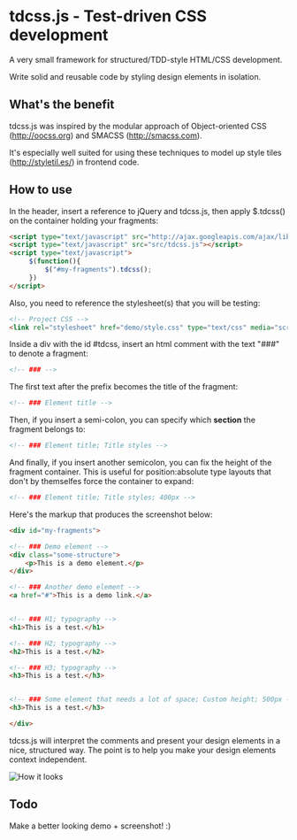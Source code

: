tdcss.js - Test-driven CSS development
================

A very small framework for structured/TDD-style HTML/CSS development.

Write solid and reusable code by styling design elements in isolation.

What's the benefit
---
tdcss.js was inspired by the modular approach of Object-oriented CSS (<http://oocss.org>) and SMACSS (<http://smacss.com>).

It's especially well suited for using these techniques to model up style tiles (<http://styletil.es/>) in frontend code.


How to use
---

In the header, insert a reference to jQuery and tdcss.js, then apply $.tdcss() on the container holding your fragments:
```html
<script type="text/javascript" src="http://ajax.googleapis.com/ajax/libs/jquery/1.7.2/jquery.min.js"></script>
<script type="text/javascript" src="src/tdcss.js"></script>
<script type="text/javascript">
     $(function(){
         $("#my-fragments").tdcss();
     })
</script>
```

Also, you need to reference the stylesheet(s) that you will be testing:
```html
<!-- Project CSS -->
<link rel="stylesheet" href="demo/style.css" type="text/css" media="screen">
```

Inside a div with the id #tdcss, insert an html comment with the text "###" to denote a fragment:
```html
<!-- ### -->
```

The first text after the prefix becomes the title of the fragment:
```html
<!-- ### Element title -->
```

Then, if you insert a semi-colon, you can specify which **section** the fragment belongs to:
```html
<!-- ### Element title; Title styles -->
```

And finally, if you insert another semicolon, you can fix the height of the fragment container.
This is useful for position:absolute type layouts that don't by themselfes force the container to expand:
```html
<!-- ### Element title; Title styles; 400px -->
```

Here's the markup that produces the screenshot below:
```html
<div id="my-fragments">

<!-- ### Demo element -->
<div class="some-structure">
    <p>This is a demo element.</p>
</div>

<!-- ### Another demo element -->
<a href="#">This is a demo link.</a>


<!-- ### H1; typography -->
<h1>This is a test.</h1>

<!-- ### H2; typography -->
<h2>This is a test.</h2>

<!-- ### H3; typography -->
<h3>This is a test.</h3>


<!-- ### Some element that needs a lot of space; Custom height; 500px -->
<h3>This is a test.</h3>

</div>
```

tdcss.js will interpret the comments and present your design elements in a nice, structured way.
The point is to help you make your design elements context independent.


![How it looks](https://github.com/jakobloekke/tdcss.js/raw/master/demo/preview.png)

Todo
---
Make a better looking demo + screenshot! :)